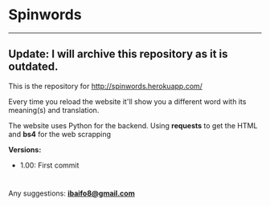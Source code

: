 # Spinwords
---
Update: I will archive this repository as it is outdated.
---
This is the repository for http://spinwords.herokuapp.com/

Every time you reload the website it'll show you a different word with its meaning(s) and translation.

The website uses Python for the backend. Using **requests** to get the HTML and **bs4** for the web scrapping

**Versions:**
 - 1.00: First commit

#
Any suggestions: **ibaifo8@gmail.com**
